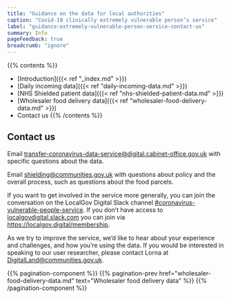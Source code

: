 ```yaml
---
title: "Guidance on the data for local authorities"
caption: "Covid-19 clinically extremely vulnerable person’s service"
label: "guidance:extremely-vulnerable-person-service-contact-us"
summary: Info
pageFeedback: true
breadcrumb: "ignore"
---
```


{{% contents %}}
- [Introduction]({{< ref "_index.md" >}})
- [Daily incoming data]({{< ref "daily-incoming-data.md" >}})
- [NHS Shielded patient data]({{< ref "nhs-shielded-patient-data.md" >}})
- [Wholesaler food delivery data]({{< ref "wholesaler-food-delivery-data.md" >}})
- Contact us
{{% /contents %}}

## Contact us

Email [transfer-coronavirus-data-service@digital.cabinet-office.gov.uk](mailto:transfer-coronavirus-data-service@digital.cabinet-office.gov.uk) with specific questions about the data.

Email [shielding@communities.gov.uk](mailto:shielding@communities.gov.uk) with questions about policy and the overall process, such as questions about the food parcels.

If you want to get involved in the service more generally, you can join the conversation on the LocalGov Digital Slack channel [#coronavirus-vulnerable-people-service](https://communities-govuk.slack.com/archives/C01100D9R5K). If you don’t have access to [localgovdigital.slack.com](http://localgovdigital.slack.com/) you can join via https://localgov.digital/membership.

As we try to improve the service, we’d like to hear about your experience and challenges, and how you’re using the data. If you would be interested in speaking to our user researcher, please contact Lorna at [DigitalLand@communities.gov.uk](mailto:DigitalLand@communities.gov.uk).

{{% pagination-component %}}
{{% pagination-prev href="wholesaler-food-delivery-data.md" text="Wholesaler food delivery data" %}}
{{% /pagination-component %}}
